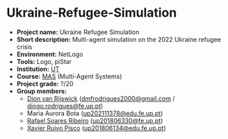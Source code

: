 # Ukraine-Refugee-Simulation

- **Project name:** Ukraine Refugee Simulation
- **Short description:** Multi-agent simulation on the 2022 Ukraine refugee crisis
- **Environment:** NetLogo
- **Tools:** Logo, piStar
- **Institution:** [UT](https://www.utwente.nl/)
- **Course:** [MAS](https://osiris.utwente.nl/student/OnderwijsCatalogusSelect.do?selectie=cursus&cursus=192320601&collegejaar=2022&taal=en) (Multi-Agent Systems)
- **Project grade:** ?/20
- **Group members:**
    - [Dion van Rijswick](https://github.com/Dion2809) (<dmfrodrigues2000@gmail.com> / <diogo.rodrigues@fe.up.pt>)
    - Maria Aurora Bota ([up202111378@edu.fe.up.pt](mailto:up202111378@edu.fe.up.pt))
    - [Rafael Soares Ribeiro](https://github.com/up201806330) (<up201806330@fe.up.pt>)
    - [Xavier Ruivo Pisco](https://github.com/Xavier-Pisco) ([up201806134@edu.fe.up.pt](mailto:up201806134@edu.fe.up.pt))
